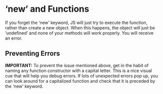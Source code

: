 # ‘new’ and Functions

If you forget the ‘new’ keyword, JS will just try to execute the function, rather than create a new object. When this happens, the object will just be ‘undefined’ and none of your methods will work properly. You will receive an error.

## Preventing Errors

**IMPORTANT:** To prevent the issue mentioned above, get in the habit of naming any function constructor with a capital letter. This is a nice visual cue that will help you debug errors. If lots of unexpected errors pop up, you can look around for a capitalized function and check that it is preceded by the ‘new’ keyword.
